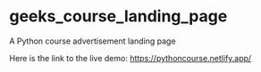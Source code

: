 # geeks_course_landing_page
A Python course advertisement landing page

Here is the link to the live demo: https://pythoncourse.netlify.app/
